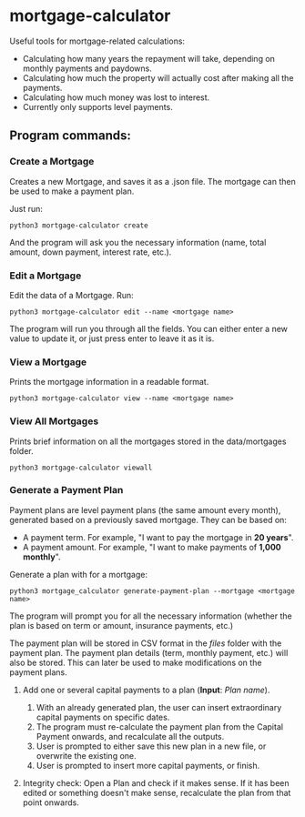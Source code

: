 # mortgage-calculator
Useful tools for mortgage-related calculations:

- Calculating how many years the repayment will take, depending on monthly payments and paydowns.
- Calculating how much the property will actually cost after making all the payments.
- Calculating how much money was lost to interest.
- Currently only supports level payments.

## Program commands:

### Create a Mortgage

Creates a new Mortgage, and saves it as a .json file. The mortgage can then be used to make a payment plan.

Just run:

```
python3 mortgage-calculator create
```

And the program will ask you the necessary information (name, total amount, down payment, interest rate, etc.).

### Edit a Mortgage

Edit the data of a Mortgage. Run:

```
python3 mortgage-calculator edit --name <mortgage name>
```

The program will run you through all the fields. You can either enter a new value to update it, or just press enter to leave it as it is.

### View a Mortgage

Prints the mortgage information in a readable format.

```
python3 mortgage-calculator view --name <mortgage name>
```

### View All Mortgages

Prints brief information on all the mortgages stored in the data/mortgages folder. 

```
python3 mortgage-calculator viewall
```

### Generate a Payment Plan

Payment plans are level payment plans (the same amount every month), generated based on a previously saved mortgage. They can be based on:

- A payment term. For example, "I want to pay the mortgage in **20 years**".
- A payment amount. For example, "I want to make payments of **1,000 monthly**".

Generate a plan with for a mortgage:

```
python3 mortgage_calculator generate-payment-plan --mortgage <mortgage name>
```

The program will prompt you for all the necessary information (whether the plan is based on term or amount, insurance payments, etc.)

The payment plan will be stored in CSV format in the *files* folder with the payment plan. The payment plan details (term, monthly payment, etc.) will also be stored. This can later be used to make modifications on the payment plans.


1. Add one or several capital payments to a plan (**Input**: *Plan name*).
    1. With an already generated plan, the user can insert extraordinary capital payments on specific dates.
    1. The program must re-calculate the payment plan from the Capital Payment onwards, and recalculate all the outputs.
    1. User is prompted to either save this new plan in a new file, or overwrite the existing one.
    1. User is prompted to insert more capital payments, or finish.

1. Integrity check: Open a Plan and check if it makes sense. If it has been edited or something doesn't make sense, recalculate the plan from that point onwards.

